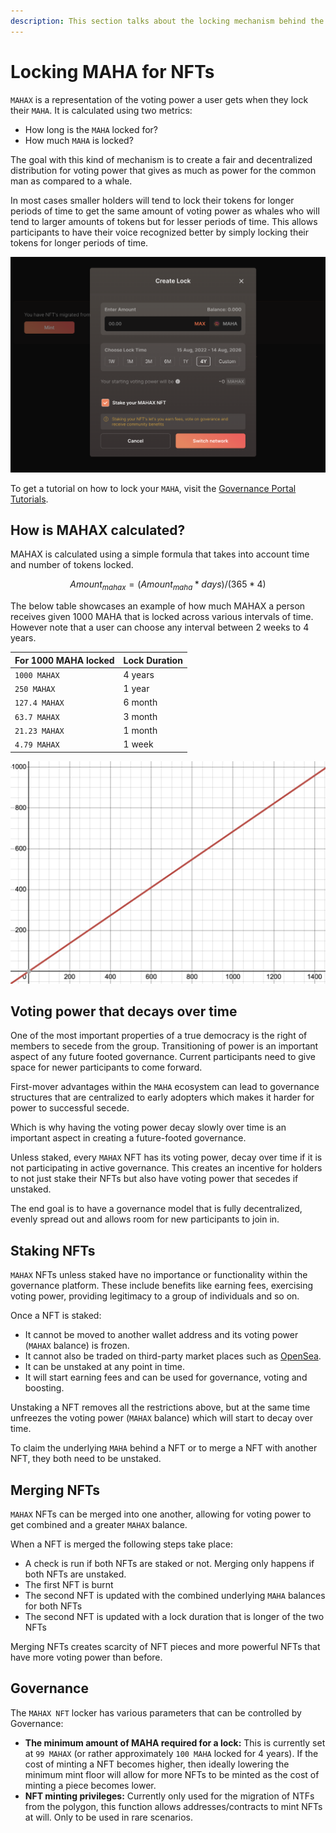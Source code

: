```yaml
---
description: This section talks about the locking mechanism behind the MAHAX NFTs
---
```


# Locking MAHA for NFTs

`MAHAX` is a representation of the voting power a user gets when they lock their `MAHA`. It is calculated using two metrics:

* How long is the `MAHA` locked for?
* How much `MAHA` is locked?

The goal with this kind of mechanism is to create a fair and decentralized distribution for voting power that gives as much as power for the common man as compared to a whale.&#x20;

In most cases smaller holders will tend to lock their tokens for longer periods of time to get the same amount of voting power as whales who will tend to larger amounts of tokens but for lesser periods of time. This allows participants to have their voice recognized better by simply locking their tokens for longer periods of time.

![A screenshot of the lock screen that allows a user to choose how much MAHA they'd like to lock, for how long and if they'd like to stake their NFT as well.](<../.gitbook/assets/image (4).png>)

To get a tutorial on how to lock your `MAHA`, visit the [Governance Portal Tutorials](governance-portal/staking-maha-for-mahax.md).

## How is MAHAX calculated?

MAHAX is calculated using a simple formula that takes into account time and number of tokens locked.

$$
Amount_{mahax} = (Amount_{maha} * days) / (365 * 4)
$$

The below table showcases an example of how much MAHAX a person receives given 1000 MAHA that is locked across various intervals of time. However note that a user can choose any interval between 2 weeks to 4 years.

| For 1000 MAHA locked | Lock Duration |
| -------------------- | ------------- |
| `1000 MAHAX`         | 4 years       |
| `250 MAHAX`          | 1 year        |
| `127.4 MAHAX`        | 6 month       |
| `63.7 MAHAX`         | 3 month       |
| `21.23 MAHAX`        | 1 month       |
| `4.79 MAHAX`         | 1 week        |

![A graph showcasing the MAHAX power (y-axis) across the number of days locked (x-axis) for 1000 MAHA](<../.gitbook/assets/image (1) (1).png>)

## Voting power that decays over time

One of the most important properties of a true democracy is the right of members to secede from the group. Transitioning of power is an important aspect of any future footed governance. Current participants need to give space for newer participants to come forward.&#x20;

First-mover advantages within the `MAHA` ecosystem can lead to governance structures that are centralized to early adopters which makes it harder for power to successful secede.&#x20;

Which is why having the voting power decay slowly over time is an important aspect in creating a future-footed governance.

Unless staked, every `MAHAX` NFT has its voting power, decay over time if it is not participating in active governance. This creates an incentive for holders to not just stake their NFTs but also have voting power that secedes if unstaked.

The end goal is to have a governance model that is fully decentralized, evenly spread out and allows room for new participants to join in.

## Staking NFTs

`MAHAX` NFTs unless staked have no importance or functionality within the governance platform. These include benefits like earning fees, exercising voting power, providing legitimacy to a group of individuals and so on.

Once a NFT is staked:

* It cannot be moved to another wallet address and its voting power (`MAHAX` balance) is frozen.
* It cannot also be traded on third-party market places such as [OpenSea](https://opensea.io/).&#x20;
* It can be unstaked at any point in time.
* It will start earning fees and can be used for governance, voting and boosting.

Unstaking a NFT removes all the restrictions above, but at the same time unfreezes the voting power (`MAHAX` balance) which will start to decay over time.

To claim the underlying `MAHA` behind a NFT or to merge a NFT with another NFT, they both need to be unstaked.

## Merging NFTs

`MAHAX` NFTs can be merged into one another, allowing for voting power to get combined and a greater `MAHAX` balance.

When a NFT is merged the following steps take place:

* A check is run if both NFTs are staked or not. Merging only happens if both NFTs are unstaked.
* The first NFT is burnt
* The second NFT is updated with the combined underlying `MAHA` balances for both NFTs
* The second NFT is updated with a lock duration that is longer of the two NFTs

Merging NFTs creates scarcity of NFT pieces and more powerful NFTs that have more voting power than before.

## Governance

The `MAHAX NFT` locker has various parameters that can be controlled by Governance:

* **The minimum amount of MAHA required for a lock:** This is currently set at `99 MAHAX` (or rather approximately `100 MAHA` locked for 4 years). If the cost of minting a NFT becomes higher, then ideally lowering the minimum mint floor will allow for more NFTs to be minted as the cost of minting a piece becomes lower.
* **NFT minting privileges:** Currently only used for the migration of NTFs from the polygon, this function allows addresses/contracts to mint NFTs at will. Only to be used in rare scenarios.
